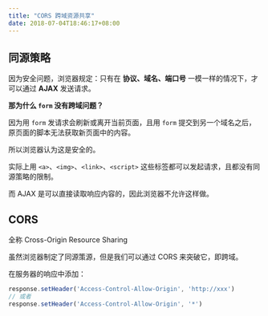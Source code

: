 ```yaml
---
title: "CORS 跨域资源共享"
date: 2018-07-04T18:46:17+08:00
---
```


## 同源策略

因为安全问题，浏览器规定：只有在 **协议、域名、端口号** 一模一样的情况下，才可以通过 **AJAX** 发送请求。

**那为什么 `form` 没有跨域问题？**

因为用 `form` 发请求会刷新或离开当前页面，且用 `form` 提交到另一个域名之后，原页面的脚本无法获取新页面中的内容。

所以浏览器认为这是安全的。

实际上用 `<a>`、`<img>`、`<link>`、`<script>` 这些标签都可以发起请求，且都没有同源策略的限制。

而 AJAX 是可以直接读取响应内容的，因此浏览器不允许这样做。


## CORS

全称 Cross-Origin Resource Sharing

虽然浏览器制定了同源策源，但是我们可以通过 CORS 来突破它，即跨域。

在服务器的响应中添加：

```javascript
response.setHeader('Access-Control-Allow-Origin', 'http://xxx')
// 或者
response.setHeader('Access-Control-Allow-Origin', '*')
```